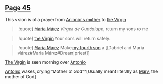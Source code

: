 ## [Page 45](</BMU.pdf#page=57>)
This vision is of a prayer from [Antonio's mother](</Márez Family/Gabriel and Maria Márez.md#Maria Márez>) to [the Virgin](</Symbols/the Virgin.md>)
> [!quote] [Maria Márez](</Márez Family/Gabriel and Maria Márez.md#Maria Márez>)
> *Virgen de Guadalupe*, return my sons to me

> [!quote] [the Virgin](</Symbols/the Virgin.md>)
> Your sons will return safely.

> [!quote] [Maria Márez](</Márez Family/Gabriel and Maria Márez.md#Maria Márez>)
> Make [my fourth son](</Márez Family/Antonio Márez.md>) a [[Gabriel and Maria Márez#Maria Márez#Dream|priest]]

[The Virgin](</Symbols/the Virgin.md>) is seen morning over [Antonio](</Márez Family/Antonio Márez.md>)

[Antonio](</Márez Family/Antonio Márez.md>) wakes, crying "Mother of God"^[Usually meant literally as [Mary](</Symbols/the Virgin.md>), the mother of God]
